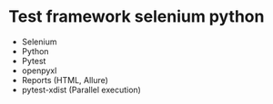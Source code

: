 # Test framework selenium python

- Selenium
- Python
- Pytest
- openpyxl
- Reports (HTML, Allure)
- pytest-xdist (Parallel execution)